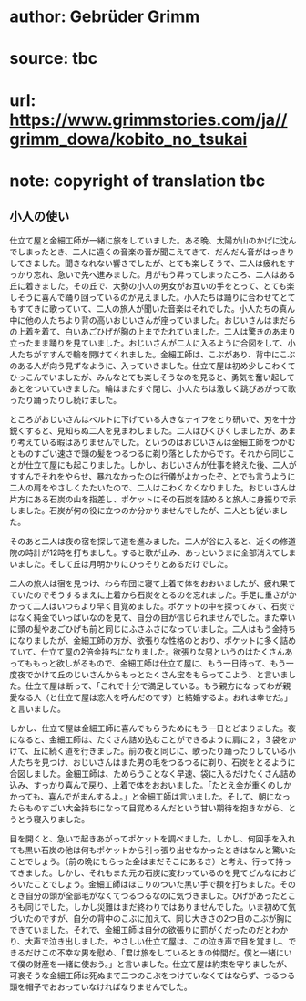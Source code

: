 # author: Gebrüder Grimm
# source: tbc
# url: https://www.grimmstories.com/ja//grimm_dowa/kobito_no_tsukai
# note: copyright of translation tbc

## 小人の使い 

仕立て屋と金細工師が一緒に旅をしていました。ある晩、太陽が山のかげに沈んでしまったとき、二人に遠くの音楽の音が聞こえてきて、だんだん音がはっきりしてきました。聞きなれない響きでしたが、とても楽しそうで、二人は疲れをすっかり忘れ、急いで先へ進みました。月がもう昇ってしまったころ、二人はある丘に着きました。その丘で、大勢の小人の男女がお互いの手をとって、とても楽しそうに喜んで踊り回っているのが見えました。小人たちは踊りに合わせてとてもすてきに歌っていて、二人の旅人が聞いた音楽はそれでした。小人たちの真ん中に他の人たちより背の高いおじいさんが座っていました。おじいさんはまだらの上着を着て、白いあごひげが胸の上までたれていました。二人は驚きのあまり立ったまま踊りを見ていました。おじいさんが二人に入るように合図をして、小人たちがすすんで輪を開けてくれました。金細工師は、こぶがあり、背中にこぶのある人が向う見ずなように、入っていきました。仕立て屋は初め少しこわくてひっこんでいましたが、みんなとても楽しそうなのを見ると、勇気を奮い起してあとをついていきました。輪はまたすぐ閉じ、小人たちは激しく跳びあがって歌ったり踊ったりし続けました。

ところがおじいさんはベルトに下げている大きなナイフをとり研いで、刃を十分鋭くすると、見知らぬ二人を見まわしました。二人はびくびくしましたが、あまり考えている暇はありませんでした。というのはおじいさんは金細工師をつかむとものすごい速さで頭の髪をつるつるに剃り落としたからです。それから同じことが仕立て屋にも起こりました。しかし、おじいさんが仕事を終えた後、二人がすすんでそれをやらせ、暴れなかったのは行儀がよかったぞ、とでも言うように二人の肩をやさしくたたいたので、二人はこわくなくなりました。おじいさんは片方にある石炭の山を指差し、ポケットにその石炭を詰めろと旅人に身振りで示しました。石炭が何の役に立つのか分かりませんでしたが、二人とも従いました。

そのあと二人は夜の宿を探して道を進みました。二人が谷に入ると、近くの修道院の時計が12時を打ちました。すると歌が止み、あっというまに全部消えてしまいました。そして丘は月明かりにひっそりとあるだけでした。

二人の旅人は宿を見つけ、わら布団に寝て上着で体をおおいましたが、疲れ果てていたのでそうするまえに上着から石炭をとるのを忘れました。手足に重さがかかって二人はいつもより早く目覚めました。ポケットの中を探ってみて、石炭ではなく純金でいっぱいなのを見て、自分の目が信じられませんでした。また幸いに頭の髪やあごひげも前と同じにふさふさになっていました。二人はもう金持ちになりましたが、金細工師の方が、欲張りな性格のとおり、ポケットに多く詰めていて、仕立て屋の2倍金持ちになりました。欲張りな男というのはたくさんあってももっと欲しがるもので、金細工師は仕立て屋に、もう一日待って、もう一度夜でかけて丘のじいさんからもっとたくさん宝をもらってこよう、と言いました。仕立て屋は断って、「これで十分で満足している。もう親方になってわが親愛なる人（と仕立て屋は恋人を呼んだのです）と結婚するよ。おれは幸せだ。」と言いました。

しかし、仕立て屋は金細工師に喜んでもらうためにもう一日とどまりました。夜になると、金細工師は、たくさん詰め込むことができるように肩に２，３袋をかけて、丘に続く道を行きました。前の夜と同じに、歌ったり踊ったりしている小人たちを見つけ、おじいさんはまた男の毛をつるつるに剃り、石炭をとるように合図しました。金細工師は、ためらうことなく早速、袋に入るだけたくさん詰め込み、すっかり喜んで戻り、上着で体をおおいました。「たとえ金が重くのしかかっても、喜んでがまんするよ。」と金細工師は言いました。そして、朝になったらものすごい大金持ちになって目覚めるんだという甘い期待を抱きながら、とうとう寝入りました。

目を開くと、急いで起きあがってポケットを調べました。しかし、何回手を入れても黒い石炭の他は何もポケットから引っ張り出せなかったときはなんと驚いたことでしょう。（前の晩にもらった金はまだそこにあるさ）と考え、行って持ってきました。しかし、それもまた元の石炭に変わっているのを見てどんなにおどろいたことでしょう。金細工師はほこりのついた黒い手で額を打ちました。そのとき自分の頭が全部毛がなくてつるつるなのに気づきました。ひげがあったところも同じでした。しかし災難はまだ終わりではありませんでした。いま初めて気づいたのですが、自分の背中のこぶに加えて、同じ大きさの2つ目のこぶが胸にできていました。それで、金細工師は自分の欲張りに罰がくだったのだとわかり、大声で泣き出しました。やさしい仕立て屋は、この泣き声で目を覚まし、できるだけこの不幸な男を慰め、「君は旅をしているときの仲間だ。僕と一緒にいて僕の財産を一緒に使おう。」と言いました。仕立て屋は約束を守りましたが、可哀そうな金細工師は死ぬまで二つのこぶをつけていなくてはならず、つるつる頭を帽子でおおっていなければなりませんでした。
